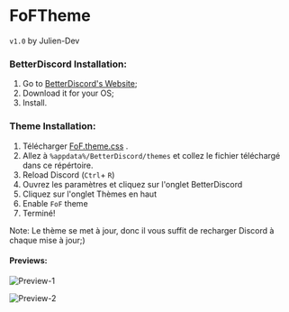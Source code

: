 # FoFTheme

`v1.0` by Julien-Dev

### BetterDiscord Installation:

1. Go to [BetterDiscord's Website](http://betterdiscord.net);
2. Download it for your OS;
3. Install.

### Theme Installation:

1. Télécharger [FoF.theme.css](https://friends-of-future.com/Discord/FoF.theme.rar) .
2. Allez à `%appdata%/BetterDiscord/themes` et collez le fichier téléchargé dans ce répértoire.
3. Reload Discord (`Ctrl`+ `R`)
4. Ouvrez les paramètres et cliquez sur l'onglet BetterDiscord
5. Cliquez sur l'onglet Thèmes en haut
6. Enable `FoF` theme
7. Terminé!

Note: Le thème se met à jour, donc il vous suffit de recharger Discord à chaque mise à jour;)

#### **Previews:**
![Preview-1](https://i.gyazo.com/f8be43a83f6c8f9a037988e6dfbfeabc.png)

![Preview-2](https://i.gyazo.com/dc90b80ab4947bd1a2cff3798c0393cd.png)

